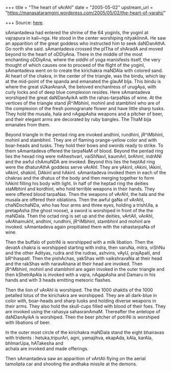 +++
title = "The heart of vArAhI"
date = "2005-05-02"
upstream_url = "https://manasataramgini.wordpress.com/2005/05/02/the-heart-of-varahi/"

+++
Source: [here](https://manasataramgini.wordpress.com/2005/05/02/the-heart-of-varahi/).

sAmantadeva had entered the shrine of the 64 yoginIs, the yoginI at
vajrapura in kali\~nga. He stood in the center worshiping nityaklinnA.
He saw an apparition of the great goddess who instructed him to seek
daNDanAthA. Go north she said. sAmantadeva crossed the pITha of shAradA
and moved beyond to the heart of oDDiyAna. There in the middle of the
most enchanting oDDiyAna, where the siddhi of yoga manisfests itself,
the very thought of which causes one to proceed of the flight of the
yoginI, sAmantadeva went on to create the kirichakra maNDAla with
colored sand. At heart of the chakra, in the center of the triangle, was
the bindu, which lay at the mid-point of the spanda and emanated the
glauM bIja. This bindu is where the great sUkarAnanA, the beloved
enchantress of urugAya, with curly locks and of deep blue complexion
resides. Here sAmantadeva worshiped the great daNDanAyikA with the
rahas-tarpaNas of wine. At the vertices of the triangle stand
jR^iMbhinI, mohinI and stambhinI who are of the complexion of the fresh
pomogranate flower and have little sharp tusks. They hold the musala,
hala and nAgapAsha weapons and a pitcher of beer, and their elegant arms
are decorated by ruby bangles. The ThaM bija emanates from them.

Beyond triangle in the pentad ring are invoked andhini, rundhini,
jR^iMbhinI, mohinI and stambhinI. They are of flaming orange-yellow
color and with boar-heads and tusks. They hold their bows and swords
ready to strike. To them sAmantadeva offered the tarpaNaM of blood.
Beyond the pentad ring lies the hexad ring were mAheshvarI, vaiShNavI,
kaumArI, brAhmI, indrANI and the awful chAmuNDA are invoked. Beyond this
lies the heptAd ring were the dhatunAthA goddess serve vArAhI. They are
yAkinI, rAkini, lAkinI, vAkinI, shakinI, DAkinI and hAkinI. sAmantadeva
invoked them in each of the chakras and the dhatus of the body and then
merging together to form hAkinI filling his body with light. In half of
the heptad ring the deities staMbhinI and kordhinI, who hold terrible
weapons in their hands. They were offered blood tarpaNas. Then the
weapons of vArAhI, the hala and the musala are offered their oblations.
Then the awful gaNa of vArAhI, chaNDochaNDa, who has four arms and three
eyes, holding a trishUla, a pretapAsha (the ghost noose), a sword is
worshiped in front of the the maNDala. Then the octad ring is set up and
the deities, vArtAlI, vArAhI, vArAhamukhI, andhini, rundhini,
jR^iMbhinI, stambhinI and mohinI are invoked. sAmantadeva again
propitiated them with the rahastarpaNa of wine.

Then the buffalo of potriNi is worshipped with a milk libation. Then the
devatA chakra is worshipped starting with indra, then varuNa, mitra,
viShNu and the other Adityas, rudra and the rudras, ashvins, vAyU,
prajApatI, and bR^ihaspatI. Then the pishAchas, yakShas with
vaikshravaNa at their head and the rakShas with naravAhana at their head
are invoked. Then jR^iMbhinI, mohinI and stambhinI are again invoked in
the outer triangle and then kShetrApAla is invoked with a vajra,
nAgapAsha and Damaru in his hands and with 3 heads emitting meteoric
flashes.

Then the lion of vArAhI is worshiped. The the 1000 shaktIs of the 1000
petalled lotus of the kirichakra are worshipped. They are all dark-blue
in color with, boar-heads and sharp tusks and holding diverse weapons in
their arms. They also hold the skull-cups filled with blood of their
foes. They are invoked using the rahasya sahasranAmaM. Thereafter the
antelope of daNDanAyikA is worshiped. Then the beer pitcher of potriNi
is worshiped with libations of beer.

In the outer most circle of the kirichakra maNDala stand the eight
bhairavas with tridents : hetuka,tripurAri, agni, yamajihva, ekapAda,
kAla, karAla, bhImarUpa, hATakesha and  
achala are invoked and made offerings.

Then sAmantadeva saw an apparition of vArtAli flying on the aerial
tamolipta car and shooting the andhaka missile at the demons.

